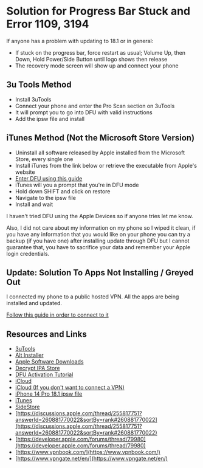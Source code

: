 # Solution for Progress Bar Stuck and Error 1109, 3194

If anyone has a problem with updating to 18.1 or in general:

* If stuck on the progress bar, force restart as usual; Volume Up, then Down, Hold Power/Side Button until logo shows then release
* The recovery mode screen will show up and connect your phone

## 3u Tools Method

* Install 3uTools
* Connect your phone and enter the Pro Scan section on 3uTools
* It will prompt you to go into DFU with valid instructions
* Add the ipsw file and install

## iTunes Method (Not the Microsoft Store Version)

* Uninstall all software released by Apple installed from the Microsoft Store, every single one
* Install iTunes from the link below or retrieve the executable from Apple's website
* [Enter DFU using this guide](https://www.youtube.com/watch?v=GC99eOYAQJc)
* iTunes will you a prompt that you're in DFU mode
* Hold down SHIFT and click on restore
* Navigate to the ipsw file
* Install and wait

I haven't tried DFU using the Apple Devices so if anyone tries let me know.

Also, I did not care about my information on my phone so I wiped it clean, if you have any information that you would like on your phone you can try a backup (if you have one) after installing update through DFU but I cannot guarantee that, you have to sacrifice your data and remember your Apple login credentials.

## Update: Solution To Apps Not Installing / Greyed Out

I connected my phone to a public hosted VPN. All the apps are being installed and updated.

[Follow this guide in order to connect to it](https://www.vpngate.net/en/howto_l2tp.aspx#ios)

## Resources and Links

* [3uTools](https://www.3u.com/)
* [Alt Installer](https://cdn.altstore.io/file/altstore/altinstaller.zip)
* [Apple Software Downloads](https://developer.apple.com/download/)
* [Decrypt IPA Store](https://decrypt.day/)
* [DFU Activation Tutorial](https://www.youtube.com/watch?v=GC99eOYAQJc&pp=ygUjaG93IHRvIGVudGVyIGRmdSBtb2RlIGlwaG9uZSAxNCBwcm8%3D)
* [iCloud](https://updates.cdn-apple.com/2020/windows/001-39935-20200911-1A70AA56-F448-11EA-8CC0-99D41950005E/iCloudSetup.exe)
* [iCloud (If you don't want to connect a VPN)](https://www.mediafire.com/file/92hrp81uzzzsp75/iCloudSetup.exe/file)
* [iPhone 14 Pro 18.1 ipsw file](https://www.mediafire.com/file/jljkwe6gi92ppez/iPhone15%252C2_18.1_22B83_Restore.ipsw/file)
* [iTunes](https://www.apple.com/itunes/download/win64/)
* [SideStore](https://github.com/SideStore/SideStore/)
* [https://discussions.apple.com/thread/255817751?answerId=260881770022&sortBy=rank#260881770022](https://discussions.apple.com/thread/255817751?answerId=260881770022&sortBy=rank#260881770022)
* [https://developer.apple.com/forums/thread/79980](https://developer.apple.com/forums/thread/79980)
* [https://www.vpnbook.com/](https://www.vpnbook.com/)
* [https://www.vpngate.net/en/](https://www.vpngate.net/en/)
